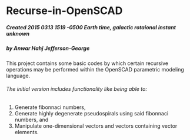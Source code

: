 # Recurse-in-OpenSCAD
##### Created 2015 0313 1519 -0500 Earth time, galactic rotaional instant unknown 
##### by Anwar Hahj Jefferson-George
This project contains some basic codes by which certain recursive operations may be performed within the OpenSCAD parametric modeling language.

###### The initial version includes functionality like being able to:

1. Generate fibonnaci numbers,
2. Generate highly degenerate pseudospirals using said fibonnaci numbers, and 
3. Manipulate one-dimensional vectors and vectors containing vector elements.
